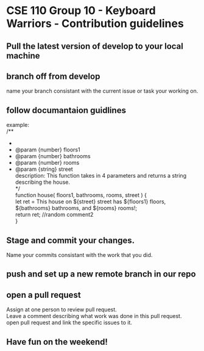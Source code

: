 # CSE 110 Group 10 - Keyboard Warriors - Contribution guidelines

## Pull the latest version of develop to your local machine

## branch off from develop

name your branch consistant with the current issue or task your working on. <br/>

## follow documantaion guidlines

example: <br/>
/\*\* <br/>

- <br/>
- @param {number} floors1 <br/>
- @param {number} bathrooms <br/>
- @param {number} rooms <br/>
- @param {string} street <br/>
  description: This function takes in 4 parameters and returns a string describing the house. <br/>
  \*/ <br/>
  function house( floors1, bathrooms, rooms, street ) { <br/>
  let ret = This house on ${street} street has ${floors1} floors, ${bathrooms} bathrooms, and ${rooms} rooms!; <br/>
  return ret; //random comment2 <br/>
  } <br/>

## Stage and commit your changes.

Name your commits consistant with the work that you did. <br/>

## push and set up a new remote branch in our repo

## open a pull request

Assign at one person to review pull request. <br/>
Leave a comment describing what work was done in this pull request. <br/>
open pull request and link the specific issues to it. <br/>

## Have fun on the weekend!
